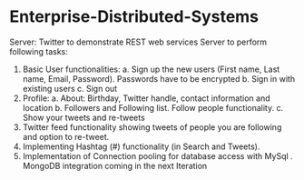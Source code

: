 # Enterprise-Distributed-Systems
Server: Twitter to demonstrate REST web services
Server to perform following tasks:
1. Basic User functionalities:
a. Sign up the new users (First name, Last name, Email, Password).
Passwords
have to be encrypted
b. Sign in with existing users
c. Sign out
2. Profile:
a. About: Birthday, Twitter handle, contact information and location
b. Followers and Following list. Follow people functionality.
c. Show your tweets and re-tweets
3. Twitter feed functionality showing tweets of people you are following
and option
to re-tweet.
4. Implementing Hashtag (#) functionality (in Search and Tweets).
5. Implementation of Connection pooling for database access with MySql .
MongoDB integration coming in the next Iteration
